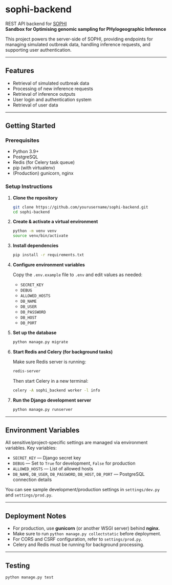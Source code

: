# sophi-backend

REST API backend for [SOPHI](https://sophi-oxf.io)  
**Sandbox for Optimising genomic sampling for PHylogeographic Inference**

This project powers the server-side of SOPHI, providing endpoints for managing simulated outbreak data, handling inference requests, and supporting user authentication.

---

## Features

- Retrieval of simulated outbreak data
- Processing of new inference requests
- Retrieval of inference outputs
- User login and authentication system
- Retrieval of user data

---

## Getting Started

### Prerequisites

- Python 3.9+
- PostgreSQL
- Redis (for Celery task queue)
- pip (with virtualenv)
- (Production) gunicorn, nginx

### Setup Instructions

1. **Clone the repository**

    ```bash
    git clone https://github.com/yourusername/sophi-backend.git
    cd sophi-backend
    ```

2. **Create & activate a virtual environment**

    ```bash
    python -m venv venv
    source venv/bin/activate
    ```

3. **Install dependencies**

    ```bash
    pip install -r requirements.txt
    ```

4. **Configure environment variables**

    Copy the `.env.example` file to `.env` and edit values as needed:

    - `SECRET_KEY`
    - `DEBUG`
    - `ALLOWED_HOSTS`
    - `DB_NAME`
    - `DB_USER`
    - `DB_PASSWORD`
    - `DB_HOST`
    - `DB_PORT`

5. **Set up the database**

    ```bash
    python manage.py migrate
    ```

6. **Start Redis and Celery (for background tasks)**

    Make sure Redis server is running:
    ```bash
    redis-server
    ```

    Then start Celery in a new terminal:
    ```bash
    celery -A sophi_backend worker -l info
    ```

7. **Run the Django development server**

    ```bash
    python manage.py runserver
    ```

---

## Environment Variables

All sensitive/project-specific settings are managed via environment variables. Key variables:

- `SECRET_KEY` — Django secret key
- `DEBUG` — Set to `True` for development, `False` for production
- `ALLOWED_HOSTS` — List of allowed hosts
- `DB_NAME`, `DB_USER`, `DB_PASSWORD`, `DB_HOST`, `DB_PORT` — PostgreSQL connection details

You can see sample development/production settings in `settings/dev.py` and `settings/prod.py`.

---

## Deployment Notes

- For production, use **gunicorn** (or another WSGI server) behind **nginx**.
- Make sure to run `python manage.py collectstatic` before deployment.
- For CORS and CSRF configuration, refer to `settings/prod.py`.
- Celery and Redis must be running for background processing.

---

## Testing

```bash
python manage.py test
